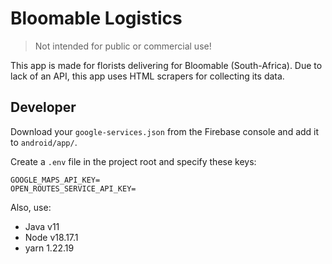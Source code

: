 # Bloomable Logistics

> Not intended for public or commercial use!

This app is made for florists delivering for Bloomable (South-Africa). Due to lack of an API, this app uses HTML scrapers for collecting its data. 

## Developer

Download your `google-services.json` from the Firebase console and add it to `android/app/`.

Create a `.env` file in the project root and specify these keys: 
```
GOOGLE_MAPS_API_KEY=
OPEN_ROUTES_SERVICE_API_KEY=
```

Also, use:
- Java v11
- Node v18.17.1
- yarn 1.22.19
